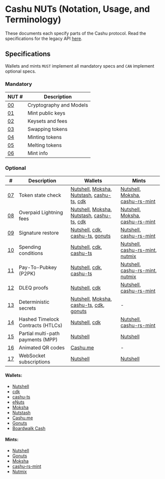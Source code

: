 # Cashu NUTs (Notation, Usage, and Terminology)

These documents each specify parts of the Cashu protocol. Read the specifications for the legacy API [here](https://github.com/cashubtc/nuts/tree/74f26b81b6617db710fa1081eebc0c7203711213).

## Specifications
Wallets and mints `MUST` implement all mandatory specs and `CAN` implement optional specs.

### Mandatory

| NUT #    | Description                       |
|----------|-----------------------------------|
| [00][00] | Cryptography and Models           |
| [01][01] | Mint public keys                  |
| [02][02] | Keysets and fees                  |
| [03][03] | Swapping tokens                   |
| [04][04] | Minting tokens                    |
| [05][05] | Melting tokens                    |
| [06][06] | Mint info                         |

### Optional

| # | Description | Wallets | Mints |
| --- | --- | --- | --- |
| [07][07] | Token state check | [Nutshell][py], [Moksha][moksha], [Nutstash][ns], [cashu-ts][ts], [cdk] | [Nutshell][py], [Moksha][moksha], [cashu-rs-mint][cashu-rs-mint] |
| [08][08] | Overpaid Lightning fees | [Nutshell][py], [Moksha][moksha], [Nutstash][ns], [cashu-ts][ts], [cdk] | [Nutshell][py], [Moksha][moksha], [cashu-rs-mint][cashu-rs-mint] |
| [09][09] | Signature restore | [Nutshell][py], [cdk], [cashu-ts][ts], [gonuts] | [Nutshell][py], [cashu-rs-mint][cashu-rs-mint]
| [10][10] | Spending conditions | [Nutshell][py], [cdk], [cashu-ts][ts] | [Nutshell][py], [cashu-rs-mint], [nutmix] |
| [11][11] | Pay-To-Pubkey (P2PK) | [Nutshell][py], [cdk], [cashu-ts][ts] | [Nutshell][py], [cashu-rs-mint], [nutmix] |
| [12][12] | DLEQ proofs | [Nutshell][py], [cdk] | [Nutshell][py], [cashu-rs-mint] |
| [13][13] | Deterministic secrets | [Nutshell][py], [Moksha][moksha], [cashu-ts][ts], [cdk], [gonuts] | - |
| [14][14] | Hashed Timelock Contracts (HTLCs) | [Nutshell][py], [cdk] | [Nutshell][py], [cashu-rs-mint] |
| [15][15] | Partial multi-path payments (MPP) | [Nutshell][py] | [Nutshell][py] |
| [16][16] | Animated QR codes | [Cashu.me][cashume] | - |
| [17][17] | WebSocket subscriptions  | [Nutshell][py] | [Nutshell][py] |

#### Wallets:

 - [Nutshell][py]
 - [cdk][cdk]
 - [cashu-ts][ts]
 - [eNuts][enuts]
 - [Moksha][moksha]
 - [Nutstash][ns]
 - [Cashu.me][cashume]
 - [Gonuts][gonuts]
 - [Boardwalk Cash][bwc]

#### Mints:
 
 - [Nutshell][py]
 - [Gonuts][gonuts]
 - [Moksha][moksha]
 - [cashu-rs-mint][cashu-rs-mint]
 - [Nutmix][nutmix]
 

[py]: https://github.com/cashubtc/cashu
[lnbits]: https://github.com/lnbits/cashu
[cashume]: https://cashu.me
[ns]: https://nutstash.app/
[ts]: https://github.com/cashubtc/cashu-ts
[enuts]: https://github.com/cashubtc/eNuts
[moksha]: https://github.com/ngutech21/moksha
[cdk]: https://github.com/cashubtc/cdk
[cashu-rs-mint]: https://github.com/thesimplekid/cashu-rs-mint
[gonuts]: https://github.com/elnosh/gonuts
[nutmix]: https://github.com/lescuer97/nutmix
[bwc]: https://github.com/MakePrisms/boardwalkcash

[00]: 00.md
[01]: 01.md
[02]: 02.md
[03]: 03.md
[04]: 04.md
[05]: 05.md
[06]: 06.md
[07]: 07.md
[08]: 08.md
[09]: 09.md
[10]: 10.md
[11]: 11.md
[12]: 12.md
[13]: 13.md
[14]: 14.md
[15]: 15.md
[16]: 16.md
[17]: 17.md
